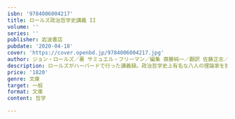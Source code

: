 ```yaml
---
isbn: '9784006004217'
title: ロールズ政治哲学史講義 II
volume: ''
series: ''
publisher: 岩波書店
pubdate: '2020-04-18'
cover: 'https://cover.openbd.jp/9784006004217.jpg'
author: ジョン・ロールズ／著 サミュエル・フリーマン／編集 齋藤純一／翻訳 佐藤正志／翻訳 ほか
description: ロールズがハーバードで行った講義録。政治哲学史上有名な八人の理論家を独自の視点からとりあげる。
price: '1820'
genre: 文庫
target: 一般
format: 文庫
content: 哲学

---
```

